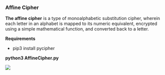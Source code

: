 <h3>Affine Cipher</h3>

<b>The affine cipher</b> is a type of monoalphabetic substitution cipher, wherein each letter in an alphabet is mapped to its numeric equivalent, encrypted using a simple mathematical function, and converted back to a letter.

<b>Requirements</b>
<ul>
  <li>pip3 install pycipher</li>
</ul>

<b>python3 AffineCipher.py</b>

<img src="https://github.com/tolgaakkapulu/CEDT-Crypto-Encryption-and-Decryption-Tools/blob/master/Affine%20Cipher/AffineCipher.png">
